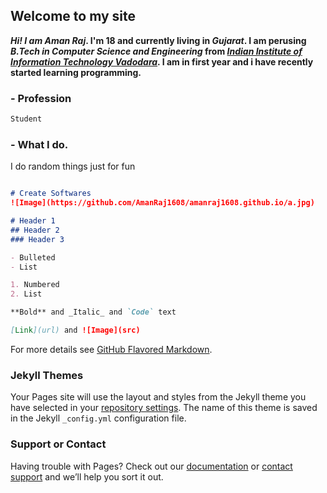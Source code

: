 ## Welcome to my site

**_Hi! I am Aman Raj_. I'm 18 and currently living in _Gujarat_.
I am perusing _B.Tech in Computer Science and Engineering_ from [_Indian Institute of
Information Technology Vadodara_](http://www.iiitvadodara.ac.in/). I am in first year and i have
recently started learning programming.**

### - Profession

```markdown
Student
```

### - What I do.
I do random things just for fun
```markdown

# Create Softwares
![Image](https://github.com/AmanRaj1608/amanraj1608.github.io/a.jpg)

# Header 1
## Header 2
### Header 3

- Bulleted
- List

1. Numbered
2. List

**Bold** and _Italic_ and `Code` text

[Link](url) and ![Image](src)
```

For more details see [GitHub Flavored Markdown](https://guides.github.com/features/mastering-markdown/).

### Jekyll Themes

Your Pages site will use the layout and styles from the Jekyll theme you have selected in your [repository settings](https://github.com/AmanRaj1608/amanraj1608.github.io/settings). The name of this theme is saved in the Jekyll `_config.yml` configuration file.

### Support or Contact

Having trouble with Pages? Check out our [documentation](https://help.github.com/categories/github-pages-basics/) or [contact support](https://github.com/contact) and we’ll help you sort it out.
